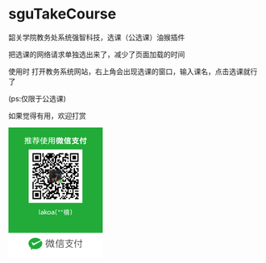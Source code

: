 # sguTakeCourse
韶关学院教务处系统强智科技，选课（公选课）油猴插件

把选课的网络请求单独选出来了，减少了页面加载的时间

使用时 打开教务系统网站，右上角会出现选课的窗口，输入课名，点击选课就行了

(ps:仅限于公选课)



如果觉得有用，欢迎打赏

<img src="%E5%BE%AE%E4%BF%A1%E5%9B%BE%E7%89%87_20210303140647.png" style="zoom:25%;" />

